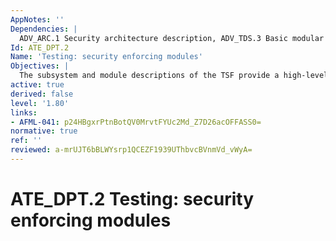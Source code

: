 ```yaml
---
AppNotes: ''
Dependencies: |
  ADV_ARC.1 Security architecture description, ADV_TDS.3 Basic modular design, ATE_FUN.1 Functional testing
Id: ATE_DPT.2
Name: 'Testing: security enforcing modules'
Objectives: |
  The subsystem and module descriptions of the TSF provide a high-level description of the internal workings, and a description of the interfaces of the SFR-enforcing modules, of the TSF. Testing at this level of TOE description provides assurance that the TSF subsystems and SFR-enforcing modules behave and interact as described in the TOE design and the security architecture description.
active: true
derived: false
level: '1.80'
links:
- AFML-041: p24HBgxrPtnBotQV0MrvtFYUc2Md_Z7D26acOFFASS0=
normative: true
ref: ''
reviewed: a-mrUJT6bBLWYsrp1QCEZF1939UThbvcBVnmVd_vWyA=
---
```


# ATE_DPT.2 Testing: security enforcing modules